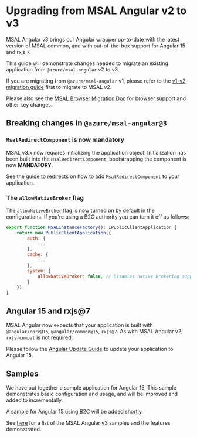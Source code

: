 # Upgrading from MSAL Angular v2 to v3

MSAL Angular v3 brings our Angular wrapper up-to-date with the latest version of MSAL common, and with out-of-the-box support for Angular 15 and rxjs 7.

This guide will demonstrate changes needed to migrate an existing application from `@azure/msal-angular` v2 to v3. 

If you are migrating from `@azure/msal-angular` v1, please refer to the [v1-v2 migration guide](./v2-docs/v1-v2-upgrade-guide.md) first to migrate to MSAL v2.

Please also see the [MSAL Browser Migration Doc](../../msal-browser/docs/v2-migration.md) for browser support and other key changes.

## Breaking changes in `@azure/msal-angular@3`

### `MsalRedirectComponent` is now mandatory

MSAL v3.x now requires initializing the application object. Initialization has been built into the `MsalRedirectComponent`, bootstrapping the component is now **MANDATORY**.

See the [guide to redirects](./v2-docs/redirects.md) on how to add `MsalRedirectComponent` to your application.

### The `allowNativeBroker` flag

The `allowNativeBroker` flag is now turned on by default in the configurations. If you're using a B2C authority you can turn it off as follows:

```js
export function MSALInstanceFactory(): IPublicClientApplication {
    return new PublicClientApplication({
        auth: {
            ...
        },
        cache: {
            ...
        },
        system: {
            allowNativeBroker: false, // Disables native brokering support
        }
    });
}
```

## Angular 15 and rxjs@7

MSAL Angular now expects that your application is built with `@angular/core@15`, `@angular/common@15`, `rxjs@7`. As with MSAL Angular v2, `rxjs-compat` is not required.

Please follow the [Angular Update Guide](https://update.angular.io/) to update your application to Angular 15.

## Samples

We have put together a sample application for Angular 15. This sample demonstrates basic configuration and usage, and will be improved and added to incrementally. 

A sample for Angular 15 using B2C will be added shortly.

See [here](https://github.com/AzureAD/microsoft-authentication-library-for-js/blob/dev/samples/msal-angular-v3-samples/README.md) for a list of the MSAL Angular v3 samples and the features demonstrated.
